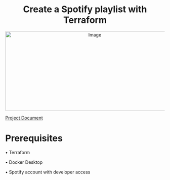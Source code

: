 <h1 align="center">Create a Spotify playlist with Terraform</h1>
<p align="center">
  <img src="https://developer.hashicorp.com/_next/image?url=https%3A%2F%2Fcontent.hashicorp.com%2Fapi%2Fassets%3Fproduct%3Dtutorials%26version%3Dmain%26asset%3Dpublic%252Fimg%252Fterraform%252Fdiagram_spotify_auth_proxy.png%26width%3D1886%26height%3D660&w=1920&q=75&dpl=dpl_AVrZmHXNKqb16fSStR7krRaRWA9X" alt="Image" width="550" height="250">
</p>

[Project Document](https://github.com/Chandrasekhar333/Terraform-Project/blob/main/Spotify-Terraform.pdf)

# Prerequisites
• Terraform 

• Docker Desktop

• Spotify account with developer access



